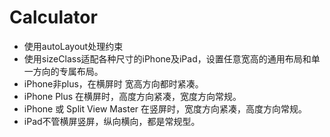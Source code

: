 # Calculator
- 使用autoLayout处理约束
- 使用sizeClass适配各种尺寸的iPhone及iPad，设置任意宽高的通用布局和单一方向的专属布局。
- iPhone非plus，在横屏时 宽高方向都时紧凑。
- iPhone Plus 在横屏时，高度方向紧凑，宽度方向常规。
- iPhone 或 Split View Master 在竖屏时，宽度方向紧凑，高度方向常规。
- iPad不管横屏竖屏，纵向横向，都是常规型。
